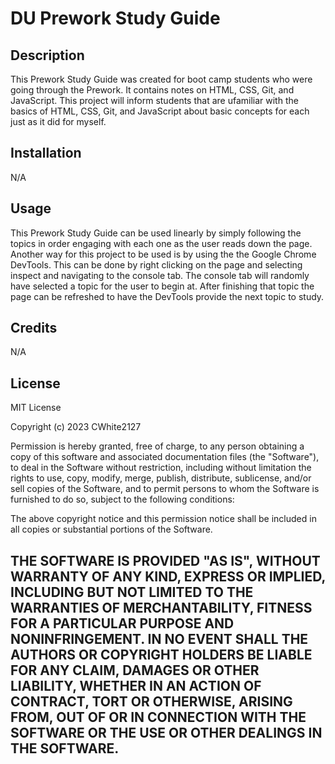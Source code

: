 # DU Prework Study Guide

## Description

This Prework Study Guide was created for boot camp students who were going through the Prework. It contains notes on HTML, CSS, Git, and JavaScript. This project will inform students that are ufamiliar with the basics of HTML, CSS, Git, and JavaScript about basic concepts for each just as it did for myself.


## Installation

N/A

## Usage

This Prework Study Guide can be used linearly by simply following the topics in order engaging with each one as the user reads down the page. Another way for this project to be used is by using the the Google Chrome DevTools. This can be done by right clicking on the page and selecting inspect and navigating to the console tab. The console tab will randomly have selected a topic for the user to begin at. After finishing that topic the page can be refreshed to have the DevTools provide the next topic to study.

## Credits

N/A

## License

MIT License

Copyright (c) 2023 CWhite2127

Permission is hereby granted, free of charge, to any person obtaining a copy
of this software and associated documentation files (the "Software"), to deal
in the Software without restriction, including without limitation the rights
to use, copy, modify, merge, publish, distribute, sublicense, and/or sell
copies of the Software, and to permit persons to whom the Software is
furnished to do so, subject to the following conditions:

The above copyright notice and this permission notice shall be included in all
copies or substantial portions of the Software.

THE SOFTWARE IS PROVIDED "AS IS", WITHOUT WARRANTY OF ANY KIND, EXPRESS OR
IMPLIED, INCLUDING BUT NOT LIMITED TO THE WARRANTIES OF MERCHANTABILITY,
FITNESS FOR A PARTICULAR PURPOSE AND NONINFRINGEMENT. IN NO EVENT SHALL THE
AUTHORS OR COPYRIGHT HOLDERS BE LIABLE FOR ANY CLAIM, DAMAGES OR OTHER
LIABILITY, WHETHER IN AN ACTION OF CONTRACT, TORT OR OTHERWISE, ARISING FROM,
OUT OF OR IN CONNECTION WITH THE SOFTWARE OR THE USE OR OTHER DEALINGS IN THE
SOFTWARE.
---
